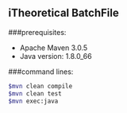 iTheoretical BatchFile
---

###prerequisites:

 - Apache Maven 3.0.5
 - Java version: 1.8.0_66

###command lines:
```sh
$mvn clean compile
$mvn clean test
$mvn exec:java
```
